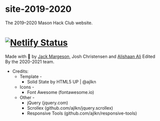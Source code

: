# site-2019-2020
The 2019–2020 Mason Hack Club website.

# [![Netlify Status](https://api.netlify.com/api/v1/badges/d4b1e4b8-300b-4a64-862b-88b5a77ec28a/deploy-status)](https://app.netlify.com/sites/mason-hack-club/deploys)

Made with 💖 by [Jack Margeson](marg.es/on), Josh Christensen and [Alishaan Ali](alishaan.io)
Edited By the 2020-2021 team.

* Credits:
  * Template -
    * Solid State by HTML5 UP | @ajlkn
  * Icons -
  	* Font Awesome (fontawesome.io)
  * Other -
    * jQuery (jquery.com)
    * Scrollex (github.com/ajlkn/jquery.scrollex)
    * Responsive Tools (github.com/ajlkn/responsive-tools)
